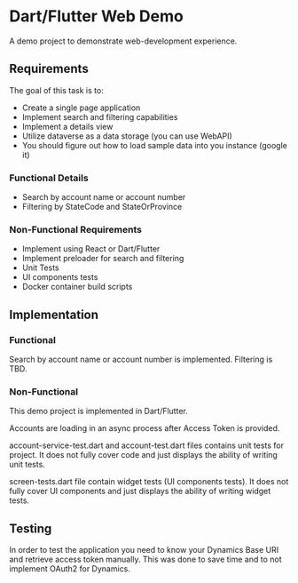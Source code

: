 # Dart/Flutter Web Demo

A demo project to demonstrate web-development experience.

## Requirements

The goal of this task is to:
- Create a single page application
- Implement search and filtering capabilities
- Implement a details view
- Utilize dataverse as a data storage (you can use WebAPI)
- You should figure out how to load sample data into you instance (google it)

### Functional Details

- Search by account name or account number 
- Filtering by StateCode and StateOrProvince

### Non-Functional Requirements

- Implement using React or Dart/Flutter
- Implement preloader for search and filtering
- Unit Tests
- UI components tests
- Docker container build scripts

## Implementation

### Functional

Search by account name or account number is implemented. Filtering is TBD.

### Non-Functional

This demo project is implemented in Dart/Flutter.

Accounts are loading in an async process after Access Token is provided.

account-service-test.dart and account-test.dart files contains unit tests for project. It does not fully cover code and
just displays the ability of writing unit tests.

screen-tests.dart file contain widget tests (UI components tests). It does not fully cover UI components and just
displays the ability of writing widget tests.

## Testing

In order to test the application you need to know your Dynamics Base URI and retrieve access token manually.
This was done to save time and to not implement OAuth2 for Dynamics.